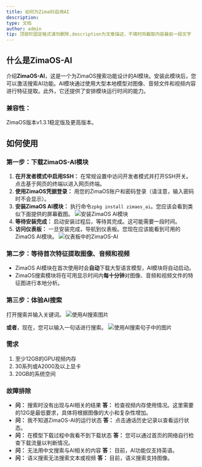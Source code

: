 ```yaml
---
title: 如何为ZimaOS启用AI
description: 
type: 文档
author: admin
tip: 顶部栏固定格式请勿删除,description为文章描述，不填时将截取内容最前一段文字
---
```

## 什么是ZimaOS-AI
介绍**ZimaOS-AI**，这是一个为ZimaOS搜索功能设计的AI模块。安装此模块后，您可以激活搜索AI功能。AI模块通过使用大型本地模型对图像、音频文件和视频内容进行特征提取。此外，它还提供了安排模块运行时间的能力。

### 兼容性：
ZimaOS版本v1.3.1稳定版及更高版本。

## 如何使用
### 第一步：下载ZimaOS-AI模块
1. **在开发者模式中启用SSH：** 在常规设置中访问开发者模式并打开SSH开关。点击基于网页的终端以进入网页终端。
2. **使用ZimaOS凭据登录：** 用您的ZimaOS账户和密码登录（请注意，输入密码时不会显示）。
3. **安装ZimaOS AI模块：** 执行命令`zpkg install zimaos_ai`。您应该会看到类似下面提供的屏幕截图。
![安装ZimaOS AI模块](https://manage.icewhale.io/api/static/docs/1735903071409_image.png)
4. **等待安装完成：** 启动安装过程后，等待其完成。这可能需要一段时间。
5. **访问仪表板：** 一旦安装完成，导航到仪表板。您现在应该能看到可用的ZimaOS AI模块。
![仪表板中的ZimaOS-AI](https://manage.icewhale.io/api/static/docs/1735903287348_image.png)

### 第二步：等待首次特征提取图像、音频和视频

* ZimaOS AI模块在首次使用时会**自动**下载大型语言模型，AI模块将自动启动。
* ZimaOS搜索模块将在可用显示时间内**每十分钟**对图像、音频和视频文件的特征图进行本地分析。

### 第三步：体验AI搜索
打开搜索并输入关键词。
![使用AI搜索图片](https://manage.icewhale.io/api/static/docs/1735903472461_image.png)

**或者**，现在，您可以输入一句话进行搜索。
![使用AI搜索句子中的图片](https://manage.icewhale.io/api/static/docs/1735903519243_image.png)

### 需求
1. 至少12GB的GPU视频内存
2. 30系列或A2000及以上显卡
3. 20GB的系统空间

### 故障排除
- **问：** 搜索时没有出现与AI相关的结果
**答：** 检查视频内存使用情况。这里需要的12G是最低要求，具体将根据图像的大小和复杂性增加。
- **问：** 我不知道ZimaOS-AI的运行状态
**答：** 点击通话历史记录以查看运行状态。
- **问：** 在模型下载过程中我看不到下载状态
**答：** 您可以通过首页的网络自行检查下载流量以判断情况。
- **问：** 无法用中文搜索与AI相关的内容
**答：** 目前，AI功能仅支持英语。
- **问：** 语义搜索无法搜索文本或视频
**答：** 目前，语义搜索支持图像。